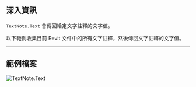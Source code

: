 ## 深入資訊
`TextNote.Text` 會傳回給定文字註釋的文字值。

以下範例收集目前 Revit 文件中的所有文字註釋，然後傳回文字註釋的文字值。

___
## 範例檔案

![TextNote.Text](./Revit.Elements.TextNote.Text_img.jpg)
